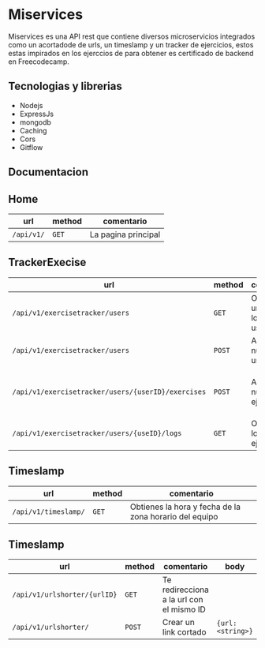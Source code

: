 # Miservices

Miservices es una API rest que contiene diversos microservicios integrados como un acortadode de urls, un timeslamp y un tracker de ejercicios, estos estas impirados en los ejerccios de para obtener es certificado de backend en Freecodecamp.

## Tecnologias y librerias

- Nodejs
- ExpressJs
- mongodb
- Caching
- Cors
- Gitflow

## Documentacion

## Home

| url        | method | comentario          |
| ---------- | ------ | ------------------- |
| `/api/v1/` | `GET`  | La pagina principal |

## TrackerExecise

| url                                                | method | comentario                         | body                                                                 |
| -------------------------------------------------- | ------ | ---------------------------------- | -------------------------------------------------------------------- |
| `/api/v1/exercisetracker/users`                    | `GET`  | Obtienes una lista de los usuarios |                                                                      |
| `/api/v1/exercisetracker/users`                    | `POST` | Añadir un nuevo usuario            | `{"username": <String>}`                                             |
| `/api/v1/exercisetracker/users/{userID}/exercises` | `POST` | Añadir un nuevo ejercicio          | `{"description": <String>, "duration": <Number>, "date": <Date>, } ` |
| `/api/v1/exercisetracker/users/{useID}/logs`       | `GET`  | Obtienes el log del ejercicio      |                                                                      |

## Timeslamp

| url                  | method | comentario                                             |
| -------------------- | ------ | ------------------------------------------------------ |
| `/api/v1/timeslamp/` | `GET`  | Obtienes la hora y fecha de la zona horario del equipo |

## Timeslamp

| url                          | method | comentario                               | body              |
| ---------------------------- | ------ | ---------------------------------------- | ----------------- |
| `/api/v1/urlshorter/{urlID}` | `GET`  | Te redirecciona a la url con el mismo ID |                   |
| `/api/v1/urlshorter/`        | `POST` | Crear un link cortado                    | `{url: <string>}` |
